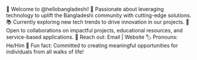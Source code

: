 👋 Welcome to @hellobangladeshi!
🌟 Passionate about leveraging technology to uplift the Bangladeshi community with cutting-edge solutions.
📚 Currently exploring new tech trends to drive innovation in our projects.
🤝 Open to collaborations on impactful projects, educational resources, and service-based applications.
📧 Reach out: Email | Website
🏷 Pronouns: He/Him
🎉 Fun fact: Committed to creating meaningful opportunities for individuals from all walks of life!
